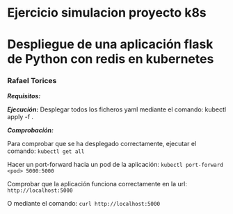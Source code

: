 # Ejercicio simulacion proyecto k8s
# Despliegue de una aplicación flask de Python con redis en kubernetes
### Rafael Torices

**_Requisitos:_**


**_Ejecución:_**
Desplegar todos los ficheros yaml mediante el comando:
kubectl apply -f .

**_Comprobación:_**

Para comprobar que se ha desplegado correctamente, ejecutar el comando:
`kubectl get all`


Hacer un port-forward hacia un pod de la aplicación:
`kubectl port-forward <pod> 5000:5000`


Comprobar que la aplicación funciona correctamente en la url:
`http://localhost:5000`


O mediante el comando:
`curl http://localhost:5000`

